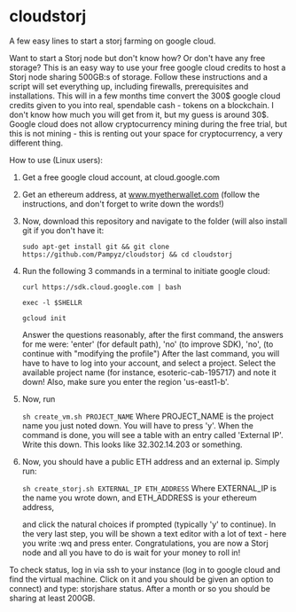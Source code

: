 # cloudstorj
A few easy lines to start a storj farming on google cloud.

Want to start a Storj node but don't know how? Or don't have any free storage? This is an easy way to use your free google cloud credits to host a Storj node sharing 500GB:s of storage. Follow these instructions and a script will set everything up, including firewalls, prerequisites and installations. 
This will in a few months time convert the 300$ google cloud credits given to you into real, spendable cash - tokens on a blockchain. I don't know how much you will get from it, but my guess is around 30$. Google cloud does not allow cryptocurrency 
mining during the free trial, but this is not mining - this is renting out your space for cryptocurrency, a very different thing.

How to use (Linux users):

1. Get a free google cloud account, at cloud.google.com
2. Get an ethereum address, at www.myetherwallet.com (follow the instructions, and don't forget to write down the words!)
3. Now, download this repository and navigate to the folder (will also install git if you don't have it:

   ```sudo apt-get install git && git clone https://github.com/Pampyz/cloudstorj && cd cloudstorj ```
4. Run the following 3 commands in a terminal to initiate google cloud:

   ```curl https://sdk.cloud.google.com | bash ```

   ```exec -l $SHELLR``` 

   ```gcloud init```    

   Answer the questions reasonably, after the first command, the answers for me were: 'enter' (for default path), 'no' (to improve SDK), 'no', (to continue with "modifying the profile")
   After the last command, you will have to have to log into your account, and select a project. Select the available
   project name (for instance, esoteric-cab-195717) and note it down! Also, make sure you enter the region 'us-east1-b'.

5. Now, run
   
   ```sh create_vm.sh PROJECT_NAME```
   Where PROJECT_NAME is the project name you just noted down. You will have to press 'y'. When the command is done, you will see a table with an entry       called 'External IP'. Write this down. This looks like 32.302.14.203 or something.

6. Now, you should have a public ETH address and an external ip. Simply run:

   ```sh create_storj.sh EXTERNAL_IP ETH_ADDRESS```
   Where EXTERNAL_IP is the name you wrote down, and ETH_ADDRESS is your ethereum address,

   and click the natural choices if prompted (typically 'y' to continue). In the very last step, you will be shown a text editor with a lot  of text - here you write :wq and press enter. Congratulations, you are now a Storj node and 
all you have to do is wait for your money to roll in! 

To check status, log in via ssh to your instance (log in to google cloud and find the virtual machine. Click on it and you should be given an option to connect) and type: storjshare status. After a month or so you should be sharing at least 200GB.

